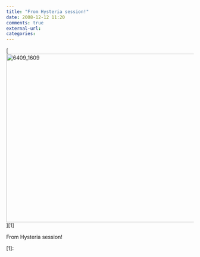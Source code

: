 ```yaml
---
title: "From Hysteria session!"
date: 2008-12-12 11:20
comments: true
external-url:
categories:
---
```

[<img src="http://9.asset.soup.io/asset/0190/6409_1609.jpeg" width="604" height="453" alt="6409_1609" />][1]

From Hysteria session!

  [1]:
